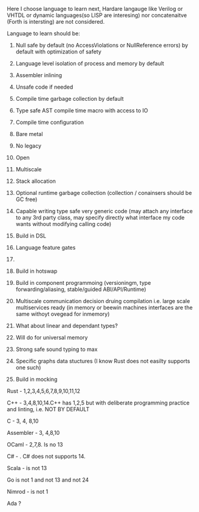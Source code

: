 

Here I choose language to learn next, Hardare langauge like Verilog or VHTDL or dynamic languages(so LISP are interesing) nor concatenaitve (Forth is intersting) are not considered. 



Language to learn should be:

1. Null safe by default (no AccessViolations or NullReference errors) by default with optimization of safety

2. Language level isolation of process and memory  by default

3. Assembler inlining 

4. Unsafe code if needed

5. Compile time garbage collection by default  

6. Type safe AST compile time macro with access to IO

7. Compile time configuration 

8. Bare metal 

9. No legacy 

10. Open

11. Multiscale

12. Stack allocation

13. Optional runtime garbage collection (collection / conainsers should be GC free)

14. Capable writing type safe very generic code (may attach any interface to any 3rd party class, may specify directly what interface my code wants without modifying calling code) 

15. Build in DSL

16. Language feature gates

17.

18. Build in hotswap

19. Build in component programmoing (versioningm, type forwarding/aliasing, stable/guided ABI/API/Runtime)

20. Multiscale communication decision druing compilation i.e. large scale multiservices ready (in memory or beewin machines interfaces are the same withoyt ovegead for inmemory)

21. What about linear and dependant types?

22. Will do for universal memory

23. Strong safe sound typing to max 

24. Specific graphs data stuctures (I know Rust does not easilty supports one such)

25. Build in mocking

Rust - 1,2,3,4,5,6,7,8,9,10,11,12

C++ - 3,4,8,10,14.C++ has 1,2,5 but with deliberate programming practice and linting, i.e. NOT BY DEFAULT

C - 3, 4, 8,10

Assembler - 3, 4,8,10

OCaml - 2,7,8. Is no 13

C# -  . C# does not supports 14. 

Scala - is not 13

Go is not 1 and not 13 and not 24

Nimrod - is not 1


Ada ?